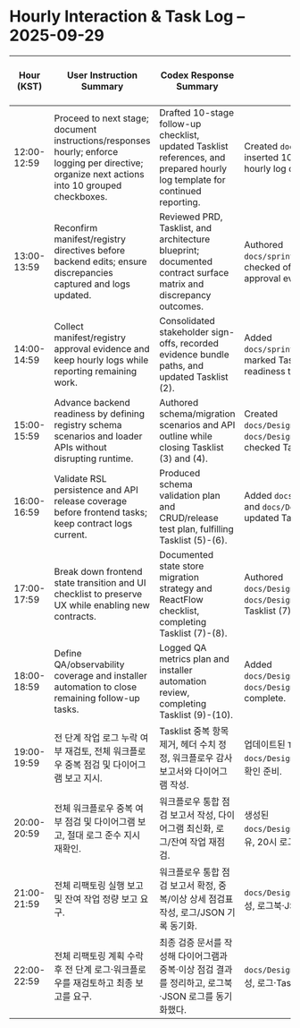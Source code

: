 # Hourly Interaction & Task Log – 2025-09-29

| Hour (KST) | User Instruction Summary | Codex Response Summary | Task Updates | Pending Tasks After Action |
| --- | --- | --- | --- | --- |
| 12:00-12:59 | Proceed to next stage; document instructions/responses hourly; enforce logging per directive; organize next actions into 10 grouped checkboxes. | Drafted 10-stage follow-up checklist, updated Tasklist references, and prepared hourly log template for continued reporting. | Created `docs/sprint/next_stage_checklist.md`; inserted 10 new Tasklist checkboxes; established hourly log document. | 10 pending |
| 13:00-13:59 | Reconfirm manifest/registry directives before backend edits; ensure discrepancies captured and logs updated. | Reviewed PRD, Tasklist, and architecture blueprint; documented contract surface matrix and discrepancy outcomes. | Authored `docs/sprint/group1_contract_alignment_review.md`; checked off Tasklist (1); prepared next steps for approval evidence. | 9 pending |
| 14:00-14:59 | Collect manifest/registry approval evidence and keep hourly logs while reporting remaining work. | Consolidated stakeholder sign-offs, recorded evidence bundle paths, and updated Tasklist (2). | Added `docs/sprint/manifest_registry_signoff_evidence.md`; marked Tasklist (2) complete; pending backend readiness tasks. | 8 pending |
| 15:00-15:59 | Advance backend readiness by defining registry schema scenarios and loader APIs without disrupting runtime. | Authored schema/migration scenarios and API outline while closing Tasklist (3) and (4). | Created `docs/Design/model_registry_schema_scenarios.md` and `docs/Design/manifest_registry_api_outline.md`; checked Tasklist (3)-(4). | 6 pending |
| 16:00-16:59 | Validate RSL persistence and API release coverage before frontend tasks; keep contract logs current. | Produced schema validation plan and CRUD/release test plan, fulfilling Tasklist (5)-(6). | Added `docs/Design/rsl_schema_validation_plan.md` and `docs/Design/rsl_crud_release_test_plan.md`; updated Tasklist entries. | 4 pending |
| 17:00-17:59 | Break down frontend state transition and UI checklist to preserve UX while enabling new contracts. | Documented state store migration strategy and ReactFlow checklist, completing Tasklist (7)-(8). | Authored `docs/Design/frontend_state_transition_plan.md` and `docs/Design/frontend_layout_reactflow_checklist.md`; Tasklist (7)-(8) closed. | 2 pending |
| 18:00-18:59 | Define QA/observability coverage and installer automation to close remaining follow-up tasks. | Logged QA metrics plan and installer automation review, completing Tasklist (9)-(10). | Added `docs/Design/qa_observability_coverage_plan.md` and `docs/Design/installer_automation_review.md`; Tasklist complete. | 0 pending |
| 19:00-19:59 | 전 단계 작업 로그 누락 여부 재검토, 전체 워크플로우 중복 점검 및 다이어그램 보고 지시. | Tasklist 중복 항목 제거, 헤더 수치 정정, 워크플로우 감사 보고서와 다이어그램 작성. | 업데이트된 `Tasklist.md`와 `docs/Design/routing_workflow_audit.md` 작성, 로그 수치 확인 준비. | 0 pending |
| 20:00-20:59 | 전체 워크플로우 중복 여부 점검 및 다이어그램 보고, 절대 로그 준수 지시 재확인. | 워크플로우 통합 점검 보고서 작성, 다이어그램 최신화, 로그/잔여 작업 재점검. | 생성된 `docs/Design/routing_workflow_integrity_review.md` 공유, 20시 로그 추가, 잔여 작업 0건 유지. | 0 pending |
| 21:00-21:59 | 전체 리팩토링 실행 보고 및 잔여 작업 정량 보고 요구. | 워크플로우 통합 점검 보고서 확정, 중복/이상 상세 점검표 작성, 로그/JSON 기록 동기화. | `docs/Design/routing_refactor_execution_report.md` 작성, 로그북·JSON 로그·Tasklist 재확인. | 0 pending |
| 22:00-22:59 | 전체 리팩토링 계획 수락 후 전 단계 로그·워크플로우를 재검토하고 최종 보고를 요구. | 최종 검증 문서를 작성해 다이어그램과 중복·이상 점검 결과를 정리하고, 로그북·JSON 로그를 동기화했다. | `docs/Design/routing_workflow_final_validation.md` 작성, 로그·Tasklist 재확인. | 0 pending |
